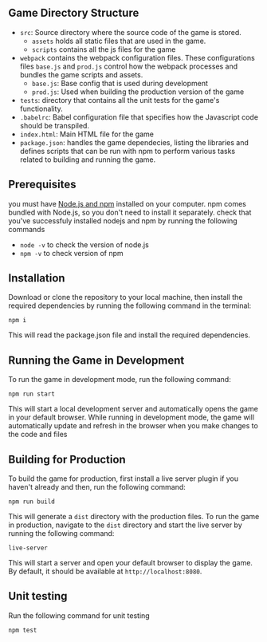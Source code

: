 ## Game Directory Structure 
- `src`: Source directory where the source code of the game is stored.
  - `assets` holds all static files that are used in the game.
  - `scripts` contains all the js files for the game
- `webpack` contains the webpack configuration files. These configurations files `base.js` and `prod.js` control how the webpack processes and bundles the game scripts and assets. 
  - `base.js`: Base config that is used during development
  - `prod.js`: Used when building the production version of the game
- `tests`: directory that contains all the unit tests for the game's functionality.
- `.babelrc`: Babel configuration file that specifies how the Javascript code should be transpiled.
- `index.html`: Main HTML file for the game
- `package.json`: handles the game dependecies, listing the libraries and defines scripts that can be run with npm to perform various tasks related to building and running the game.

## Prerequisites
you must have [Node.js and npm](https://nodejs.org/en/download/)  installed on your computer. npm comes bundled with Node.js, so you don't need to install it separately.
check that you've successfuly installed nodejs and npm by running the following commands
- ```node -v``` to check the version of node.js
- ```npm -v``` to check version of npm

## Installation 
Download or clone the repository to your local machine, then install the required dependencies by running the following command in the terminal:
```
npm i
```
This will read the package.json file and install the required dependencies.
## Running the Game in Development
To run the game in development mode, run the following command:

```
npm run start
```
This will start a local development server and automatically opens the game in your default browser. While running in development mode, the game will automatically update and refresh in the browser when you make changes to the code and files
## Building for Production
To build the game for production, first install a live server plugin if you haven't already and then, run the following command:
```
npm run build
```
This will generate a `dist` directory with the production files. To run the game in production, navigate to the `dist` directory and start the live server by running the following command:
```
live-server
```
This will start a server and open your default browser to display the game. By default, it should be available at `http://localhost:8080`.

## Unit testing 
Run the following command for unit testing
```
npm test
```
